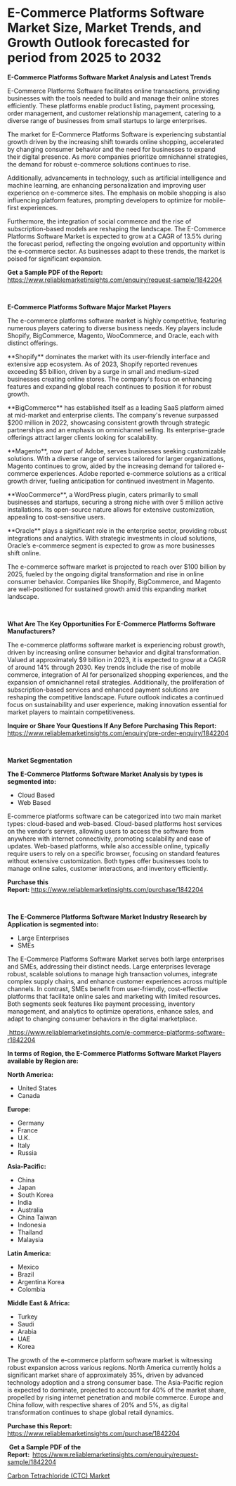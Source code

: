 <p><h1>E-Commerce Platforms Software Market Size, Market Trends, and Growth Outlook forecasted for period from 2025 to 2032</h1></p><p><strong>E-Commerce Platforms Software Market Analysis and Latest Trends</strong></p>
<p><p>E-Commerce Platforms Software facilitates online transactions, providing businesses with the tools needed to build and manage their online stores efficiently. These platforms enable product listing, payment processing, order management, and customer relationship management, catering to a diverse range of businesses from small startups to large enterprises. </p><p>The market for E-Commerce Platforms Software is experiencing substantial growth driven by the increasing shift towards online shopping, accelerated by changing consumer behavior and the need for businesses to expand their digital presence. As more companies prioritize omnichannel strategies, the demand for robust e-commerce solutions continues to rise. </p><p>Additionally, advancements in technology, such as artificial intelligence and machine learning, are enhancing personalization and improving user experience on e-commerce sites. The emphasis on mobile shopping is also influencing platform features, prompting developers to optimize for mobile-first experiences. </p><p>Furthermore, the integration of social commerce and the rise of subscription-based models are reshaping the landscape. The E-Commerce Platforms Software Market is expected to grow at a CAGR of 13.5% during the forecast period, reflecting the ongoing evolution and opportunity within the e-commerce sector. As businesses adapt to these trends, the market is poised for significant expansion.</p></p>
<p><strong>Get a Sample PDF of the Report:&nbsp;</strong> <a href="https://www.reliablemarketinsights.com/enquiry/request-sample/1842204?utm_campaign=3005&utm_medium=2&utm_source=Github&utm_content=ia&utm_term=26032025&utm_id=e-commerce-platforms-software">https://www.reliablemarketinsights.com/enquiry/request-sample/1842204</a></p>
<p>&nbsp;</p>
<p><strong>E-Commerce Platforms Software Major Market Players</strong></p>
<p><p>The e-commerce platforms software market is highly competitive, featuring numerous players catering to diverse business needs. Key players include Shopify, BigCommerce, Magento, WooCommerce, and Oracle, each with distinct offerings.</p><p>**Shopify** dominates the market with its user-friendly interface and extensive app ecosystem. As of 2023, Shopify reported revenues exceeding $5 billion, driven by a surge in small and medium-sized businesses creating online stores. The company's focus on enhancing features and expanding global reach continues to position it for robust growth.</p><p>**BigCommerce** has established itself as a leading SaaS platform aimed at mid-market and enterprise clients. The company's revenue surpassed $200 million in 2022, showcasing consistent growth through strategic partnerships and an emphasis on omnichannel selling. Its enterprise-grade offerings attract larger clients looking for scalability.</p><p>**Magento**, now part of Adobe, serves businesses seeking customizable solutions. With a diverse range of services tailored for larger organizations, Magento continues to grow, aided by the increasing demand for tailored e-commerce experiences. Adobe reported e-commerce solutions as a critical growth driver, fueling anticipation for continued investment in Magento.</p><p>**WooCommerce**, a WordPress plugin, caters primarily to small businesses and startups, securing a strong niche with over 5 million active installations. Its open-source nature allows for extensive customization, appealing to cost-sensitive users.</p><p>**Oracle** plays a significant role in the enterprise sector, providing robust integrations and analytics. With strategic investments in cloud solutions, Oracle’s e-commerce segment is expected to grow as more businesses shift online.</p><p>The e-commerce software market is projected to reach over $100 billion by 2025, fueled by the ongoing digital transformation and rise in online consumer behavior. Companies like Shopify, BigCommerce, and Magento are well-positioned for sustained growth amid this expanding market landscape.</p></p>
<p>&nbsp;</p>
<p><strong>What Are The Key Opportunities For E-Commerce Platforms Software Manufacturers?</strong></p>
<p><p>The e-commerce platforms software market is experiencing robust growth, driven by increasing online consumer behavior and digital transformation. Valued at approximately $9 billion in 2023, it is expected to grow at a CAGR of around 14% through 2030. Key trends include the rise of mobile commerce, integration of AI for personalized shopping experiences, and the expansion of omnichannel retail strategies. Additionally, the proliferation of subscription-based services and enhanced payment solutions are reshaping the competitive landscape. Future outlook indicates a continued focus on sustainability and user experience, making innovation essential for market players to maintain competitiveness.</p></p>
<p><strong>Inquire or Share Your Questions If Any Before Purchasing This Report:</strong> <a href="https://www.reliablemarketinsights.com/enquiry/pre-order-enquiry/1842204?utm_campaign=3005&utm_medium=2&utm_source=Github&utm_content=ia&utm_term=26032025&utm_id=e-commerce-platforms-software">https://www.reliablemarketinsights.com/enquiry/pre-order-enquiry/1842204</a></p>
<p>&nbsp;</p>
<p><strong>Market Segmentation</strong></p>
<p><strong>The E-Commerce Platforms Software Market Analysis by types is segmented into:</strong></p>
<p><ul><li>Cloud Based</li><li>Web Based</li></ul></p>
<p><p>E-commerce platforms software can be categorized into two main market types: cloud-based and web-based. Cloud-based platforms host services on the vendor’s servers, allowing users to access the software from anywhere with internet connectivity, promoting scalability and ease of updates. Web-based platforms, while also accessible online, typically require users to rely on a specific browser, focusing on standard features without extensive customization. Both types offer businesses tools to manage online sales, customer interactions, and inventory efficiently.</p></p>
<p><strong>Purchase this Report:&nbsp;</strong><a href="https://www.reliablemarketinsights.com/purchase/1842204?utm_campaign=3005&utm_medium=2&utm_source=Github&utm_content=ia&utm_term=26032025&utm_id=e-commerce-platforms-software">https://www.reliablemarketinsights.com/purchase/1842204</a></p>
<p>&nbsp;</p>
<p><strong>The E-Commerce Platforms Software Market Industry Research by Application is segmented into:</strong></p>
<p><ul><li>Large Enterprises</li><li>SMEs</li></ul></p>
<p><p>The E-Commerce Platforms Software Market serves both large enterprises and SMEs, addressing their distinct needs. Large enterprises leverage robust, scalable solutions to manage high transaction volumes, integrate complex supply chains, and enhance customer experiences across multiple channels. In contrast, SMEs benefit from user-friendly, cost-effective platforms that facilitate online sales and marketing with limited resources. Both segments seek features like payment processing, inventory management, and analytics to optimize operations, enhance sales, and adapt to changing consumer behaviors in the digital marketplace.</p></p>
<p><a href="https://www.reliablemarketinsights.com/e-commerce-platforms-software-r1842204?utm_campaign=3005&utm_medium=2&utm_source=Github&utm_content=ia&utm_term=26032025&utm_id=e-commerce-platforms-software">&nbsp;https://www.reliablemarketinsights.com/e-commerce-platforms-software-r1842204</a></p>
<p><strong>In terms of Region, the E-Commerce Platforms Software Market Players available by Region are:</strong></p>
<p>
    <p> <strong> North America: </strong>
        <ul>
            <li>United States</li>
            <li>Canada</li>
        </ul>
        </p> 
    <p> <strong> Europe: </strong>
        <ul>
            <li>Germany</li>
            <li>France</li>
            <li>U.K.</li>
            <li>Italy</li>
            <li>Russia</li>
        </ul>
        </p> 
    <p> <strong> Asia-Pacific: </strong>
        <ul>
            <li>China</li>
            <li>Japan</li>
            <li>South Korea</li>
            <li>India</li>
            <li>Australia</li>
            <li>China Taiwan</li>
            <li>Indonesia</li>
            <li>Thailand</li>
            <li>Malaysia</li>
        </ul>
        </p> 
    <p> <strong> Latin America: </strong>
        <ul>
            <li>Mexico</li>
            <li>Brazil</li>
            <li>Argentina Korea</li>
            <li>Colombia</li>
        </ul>
        </p> 
    <p> <strong> Middle East & Africa: </strong>
        <ul>
            <li>Turkey</li>
            <li>Saudi</li>
            <li>Arabia</li>
            <li>UAE</li>
            <li>Korea</li>
        </ul>
    </p>
    </p>
<p><p>The growth of the e-commerce platform software market is witnessing robust expansion across various regions. North America currently holds a significant market share of approximately 35%, driven by advanced technology adoption and a strong consumer base. The Asia-Pacific region is expected to dominate, projected to account for 40% of the market share, propelled by rising internet penetration and mobile commerce. Europe and China follow, with respective shares of 20% and 5%, as digital transformation continues to shape global retail dynamics.</p></p>
<p><strong>Purchase this Report: </strong><a href="https://www.reliablemarketinsights.com/purchase/1842204?utm_campaign=3005&utm_medium=2&utm_source=Github&utm_content=ia&utm_term=26032025&utm_id=e-commerce-platforms-software">https://www.reliablemarketinsights.com/purchase/1842204</a></p>
<p>&nbsp;<strong>Get a Sample PDF of the Report:&nbsp;&nbsp;</strong><a href="https://www.reliablemarketinsights.com/enquiry/request-sample/1842204?utm_campaign=3005&utm_medium=2&utm_source=Github&utm_content=ia&utm_term=26032025&utm_id=e-commerce-platforms-software">https://www.reliablemarketinsights.com/enquiry/request-sample/1842204</a></p>
<p><strong></strong></p>
<p><p><a href="https://github.com/saoneubeh8/Market-Research-Report-List-1/blob/main/carbon-tetrachloride-ctc-market.md?utm_campaign=3005&utm_medium=2&utm_source=Github&utm_content=ia&utm_term=26032025&utm_id=e-commerce-platforms-software">Carbon Tetrachloride (CTC) Market</a></p></p>